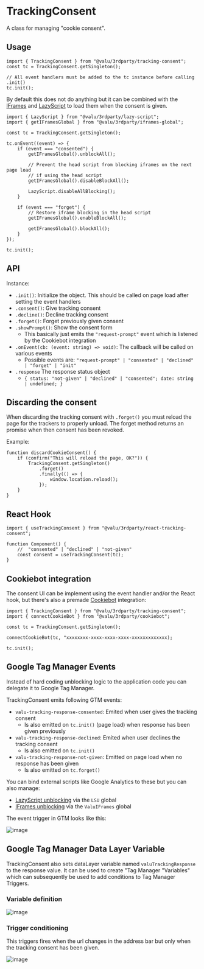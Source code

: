 # TrackingConsent

A class for managing "cookie consent".

## Usage

```tsx
import { TrackingConsent } from "@valu/3rdparty/tracking-consent";
const tc = TrackingConsent.getSingleton();

// All event handlers must be added to the tc instance before calling .init()
tc.init();
```

By default this does not do anything but it can be combined with the
[IFrames](iframes.md) and [LazyScript](lazy-script.md) to load them when the
consent is given.

```tsx
import { LazyScript } from "@valu/3rdparty/lazy-script";
import { getIFramesGlobal } from "@valu/3rdparty/iframes-global";

const tc = TrackingConsent.getSingleton();

tc.onEvent((event) => {
    if (event === "consented") {
        getIFramesGlobal().unblockAll();

        // Prevent the head script from blocking iframes on the next page load
        // if using the head script
        getIFramesGlobal().disableBlockAll();

        LazyScript.disableAllBlocking();
    }

    if (event === "forget") {
        // Restore iframe blocking in the head script
        getIFramesGlobal().enableBlockAll();

        getIFramesGlobal().blockAll();
    }
});

tc.init();
```

## API

Instance:

-   `.init()`: Initialize the object. This should be called on page load after setting the event handlers
-   `.consent()`: Give tracking consent
-   `.decline()`: Decline tracking consent
-   `.forget()`: Forget previously given consent
-   `.showPrompt()`: Show the consent form
    -   This basically just emits the `"request-prompt"` event which is listened by the Cookiebot integration
-   `.onEvent(cb: (event: string) => void)`: The callback will be called on various events
    -   Possible events are: `"request-prompt" | "consented" | "declined" | "forget" | "init"`
-   `.response` The response status object
    -   `{ status: "not-given" | "declined" | "consented"; date: string | undefined; }`

## Discarding the consent

When discarding the tracking consent with `.forget()` you must reload the
page for the trackers to properly unload. The forget method returns an promise when
then consent has been revoked.

Example:

```tsx
function discardCookieConsent() {
    if (confirm("This will reload the page, OK?")) {
        TrackingConsent.getSingleton()
            .forget()
            .finally(() => {
                window.location.reload();
            });
    }
}
```

## React Hook

```tsx
import { useTrackingConsent } from "@valu/3rdparty/react-tracking-consent";

function Component() {
    //  "consented" | "declined" | "not-given"
    const consent = useTrackingConsent(tc);
}
```

## Cookiebot integration

The consent UI can be implement using the event handler and/or the React
hook, but there's also a premade [Cookiebot](https://www.cookiebot.com/)
integration:

```tsx
import { TrackingConsent } from "@valu/3rdparty/tracking-consent";
import { connectCookieBot } from "@valu/3rdparty/cookiebot";

const tc = TrackingConsent.getSingleton();

connectCookieBot(tc, "xxxxxxxx-xxxx-xxxx-xxxx-xxxxxxxxxxxxx);

tc.init();
```

## Google Tag Manager Events

Instead of hard coding unblocking logic to the application code you can
delegate it to Google Tag Manager.

TrackingConsent emits following GTM events:

-   `valu-tracking-response-consented`: Emited when user gives the tracking consent
    -   Is also emitted on `tc.init()` (page load) when response has been given previously
-   `valu-tracking-response-declined`: Emited when user declines the tracking consent
    -   Is also emitted on `tc.init()`
-   `valu-tracking-response-not-given`: Emitted on page load when no response has been given
    -   Is also emitted on `tc.forget()`

You can bind external scripts like Google Analytics to these but you can also manage:

-   [LazyScript unblocking](lazy-script.md#unblocking) via the `LSU` global
-   [IFrames unblocking](iframes.md#google-tag-manager) via the `ValuIFrames` global

The event trigger in GTM looks like this:

![image](https://user-images.githubusercontent.com/225712/102990490-1fd11c00-4520-11eb-81af-cfe6f0c40ec0.png)

## Google Tag Manager Data Layer Variable

TrackingConsent also sets dataLayer variable named `valuTrackingResponse` to
the response value. It can be used to create "Tag Manager "Variables" which
can subsequently be used to add conditions to Tag Manager Triggers.

### Variable definition

![image](https://user-images.githubusercontent.com/225712/102990122-83a71500-451f-11eb-9804-12552ddbc72c.png)

### Trigger conditioning

This triggers fires when the url changes in the address bar but only when the
tracking consent has been given.

![image](https://user-images.githubusercontent.com/225712/102990297-cc5ece00-451f-11eb-8003-f1631f082aed.png)
